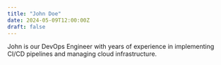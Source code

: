 ```yaml
---
title: "John Doe"
date: 2024-05-09T12:00:00Z
draft: false
---
```

John is our DevOps Engineer with years of experience in implementing CI/CD pipelines and managing cloud infrastructure.
